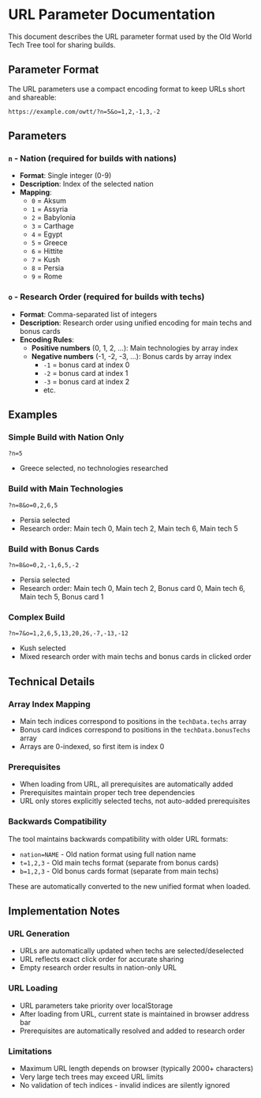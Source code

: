# URL Parameter Documentation

This document describes the URL parameter format used by the Old World Tech Tree tool for sharing builds.

## Parameter Format

The URL parameters use a compact encoding format to keep URLs short and shareable:

```
https://example.com/owtt/?n=5&o=1,2,-1,3,-2
```

## Parameters

### `n` - Nation (required for builds with nations)
- **Format**: Single integer (0-9)
- **Description**: Index of the selected nation
- **Mapping**:
  - `0` = Aksum
  - `1` = Assyria  
  - `2` = Babylonia
  - `3` = Carthage
  - `4` = Egypt
  - `5` = Greece
  - `6` = Hittite
  - `7` = Kush
  - `8` = Persia
  - `9` = Rome

### `o` - Research Order (required for builds with techs)
- **Format**: Comma-separated list of integers
- **Description**: Research order using unified encoding for main techs and bonus cards
- **Encoding Rules**:
  - **Positive numbers** (0, 1, 2, ...): Main technologies by array index
  - **Negative numbers** (-1, -2, -3, ...): Bonus cards by array index
    - `-1` = bonus card at index 0
    - `-2` = bonus card at index 1
    - `-3` = bonus card at index 2
    - etc.

## Examples

### Simple Build with Nation Only
```
?n=5
```
- Greece selected, no technologies researched

### Build with Main Technologies
```
?n=8&o=0,2,6,5
```
- Persia selected
- Research order: Main tech 0, Main tech 2, Main tech 6, Main tech 5

### Build with Bonus Cards
```
?n=8&o=0,2,-1,6,5,-2
```
- Persia selected  
- Research order: Main tech 0, Main tech 2, Bonus card 0, Main tech 6, Main tech 5, Bonus card 1

### Complex Build
```
?n=7&o=1,2,6,5,13,20,26,-7,-13,-12
```
- Kush selected
- Mixed research order with main techs and bonus cards in clicked order

## Technical Details

### Array Index Mapping
- Main tech indices correspond to positions in the `techData.techs` array
- Bonus card indices correspond to positions in the `techData.bonusTechs` array
- Arrays are 0-indexed, so first item is index 0

### Prerequisites
- When loading from URL, all prerequisites are automatically added
- Prerequisites maintain proper tech tree dependencies
- URL only stores explicitly selected techs, not auto-added prerequisites

### Backwards Compatibility
The tool maintains backwards compatibility with older URL formats:
- `nation=NAME` - Old nation format using full nation name
- `t=1,2,3` - Old main techs format (separate from bonus cards)  
- `b=1,2,3` - Old bonus cards format (separate from main techs)

These are automatically converted to the new unified format when loaded.

## Implementation Notes

### URL Generation
- URLs are automatically updated when techs are selected/deselected
- URL reflects exact click order for accurate sharing
- Empty research order results in nation-only URL

### URL Loading
- URL parameters take priority over localStorage
- After loading from URL, current state is maintained in browser address bar
- Prerequisites are automatically resolved and added to research order

### Limitations
- Maximum URL length depends on browser (typically 2000+ characters)
- Very large tech trees may exceed URL limits
- No validation of tech indices - invalid indices are silently ignored